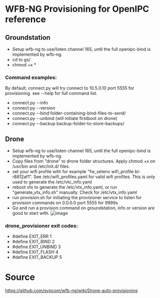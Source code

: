 # WFB-NG Provisioning for OpenIPC reference

## Groundstation
- Setup wfb-ng to use/listen channel 165, until the full openipc-bind is implemented by wfb-ng.
- cd to gs/
- chmod +x *

### Command examples:
By default, connect.py will try connect to 10.5.0.10 port 5555 for provisioning. see --help for full command list.
- connect.py --info
- connect.py --version
- connect.py --bind folder-containing-bind-files-to-send/
- connect.py --unbind (will initiate firstboot on drone)
- connect.py --backup backup-folder-to-store-backups/

## Drone
- Setup wfb-ng to use/listen channel 165, until the full openipc-bind is implemented by wfb-ng.
- Copy files from "drone" to drone folder structures. Apply chmod +x on /usr/bin and /etc/init.d/ files.
- set your wifi profile with for example "fw_setenv wifi_profile bl-r8812af1". See /etc/wifi_profiles.yaml for valid wifi profiles. This is only used to generate the /etc/vtc_info.yaml
- reboot vtx to generate the /etc/vtx_info.yaml, or run "generate_vtx_info.sh" manually. Check for /etc/vtx_info.yaml
- run provision.sh for initiating the provisioner service to listen for provision commands on 0.0.0.0 port 5555 for 9999s
- Go and run a provision command on groundstation, info or version are good to start with.
![image](https://github.com/user-attachments/assets/1a9d4826-eae6-4a45-9abb-089b07da9fe4)

### drone_provisioner exit codes:
- #define EXIT_ERR    1
- #define EXIT_BIND   2
- #define EXIT_UNBIND 3
- #define EXIT_FLASH  4
- #define EXIT_BACKUP 5

# Source
https://github.com/svpcom/wfb-ng/wiki/Drone-auto-provisioning
